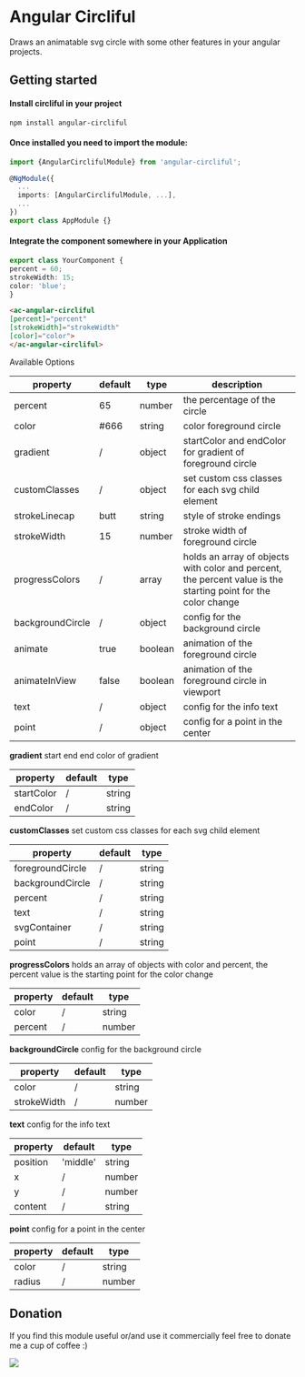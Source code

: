 # Angular Circliful 

Draws an animatable svg circle with some other features in your angular projects.

## Getting started

#### Install circliful in your project
```
npm install angular-circliful
```

#### Once installed you need to import the module:</h3>
```typescript
import {AngularCirclifulModule} from 'angular-circliful';

@NgModule({
  ...
  imports: [AngularCirclifulModule, ...],
  ...
})
export class AppModule {}
```

#### Integrate the component somewhere in your Application</h3>
```typescript
export class YourComponent {
percent = 60;
strokeWidth: 15;
color: 'blue';
}
```

```html
<ac-angular-circliful 
[percent]="percent" 
[strokeWidth]="strokeWidth"
[color]="color">
</ac-angular-circliful>
```

Available Options

| property        | default           | type  | description
| ------------- |------------- | ----- | ----- |
| percent      | 65 | number | the percentage of the circle
| color      | #666 | string | color foreground circle 
| gradient      | / | object | startColor and endColor for gradient of foreground circle
| customClasses      | / | object | set custom css classes for each svg child element 
| strokeLinecap      | butt | string | style of stroke endings
| strokeWidth      | 15 | number | stroke width of foreground circle
| progressColors      | / | array | holds an array of objects with color and percent, the percent value is the starting point for the color change
| backgroundCircle      | / | object | config for the background circle 
| animate      | true | boolean | animation of the foreground circle
| animateInView      | false | boolean | animation of the foreground circle in viewport
| text      | / | object | config for the info text
| point      | / | object | config for a point in the center 

**gradient** start end end color of gradient

| property        | default           | type  
| ------------- |------------- | ----- | 
| startColor      | / | string 
| endColor      | / | string

**customClasses** set custom css classes for each svg child element

| property        | default           | type  
| ------------- |------------- | ----- | 
| foregroundCircle      | / | string 
| backgroundCircle      | / | string
| percent      | / | string 
| text      | / | string
| svgContainer      | / | string
| point      | / | string

**progressColors** holds an array of objects with color and percent, the percent value is the starting point for the color change

| property        | default           | type  
| ------------- |------------- | ----- | 
| color      | / | string 
| percent      | / | number 

**backgroundCircle** config for the background circle

| property        | default           | type  
| ------------- |------------- | ----- | 
| color      | / | string 
| strokeWidth      | / | number

**text** config for the info text

| property        | default           | type  
| ------------- |------------- | ----- | 
| position      | 'middle' | string 
| x      | / | number
| y      | / | number
| content      | / | string

**point** config for a point in the center

| property        | default           | type  
| ------------- |------------- | ----- | 
| color      | / | string 
| radius      | / | number






Donation
--------
If you find this module useful or/and use it commercially feel free to donate me a cup of coffee :)

[![](https://www.paypalobjects.com/en_US/i/btn/btn_donateCC_LG.gif)](https://www.paypal.com/cgi-bin/webscr?cmd=_s-xclick&hosted_button_id=D3F2MMNDHQ9KQ)
